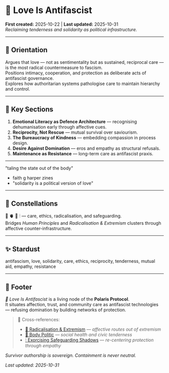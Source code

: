 # 🌱 Love Is Antifascist  
**First created:** 2025-10-22 | **Last updated:** 2025-10-31  
*Reclaiming tenderness and solidarity as political infrastructure.*  

---

## 🧭 Orientation  
Argues that love — not as sentimentality but as sustained, reciprocal care — is the most radical countermeasure to fascism.  
Positions intimacy, cooperation, and protection as deliberate acts of antifascist governance.  
Explores how authoritarian systems pathologise care to maintain hierarchy and control.

---

## 📑 Key Sections  
1. **Emotional Literacy as Defence Architecture** — recognising dehumanisation early through affective cues.  
2. **Reciprocity, Not Rescue** — mutual survival over saviourism.  
3. **The Bureaucracy of Kindness** — embedding compassion in process design.  
4. **Desire Against Domination** — eros and empathy as structural refusals.  
5. **Maintenance as Resistance** — long-term care as antifascist praxis.

---

"taling the state out of the body"  
+ faith g harper zines
+ "solidarity is a political version of love"  

---

## 🌌 Constellations  
🌱 🫀 🪬 🕯 — care, ethics, radicalisation, and safeguarding.  
Bridges *Human Principles* and *Radicalisation & Extremism* clusters through affective counter-infrastructure.

---

## ✨ Stardust  
antifascism, love, solidarity, care, ethics, reciprocity, tenderness, mutual aid, empathy, resistance  

---

## 🏮 Footer  
*🌱 Love Is Antifascist* is a living node of the **Polaris Protocol**.  
It situates affection, trust, and community care as antifascist technologies — refusing domination by building networks of protection.  

> 📡 Cross-references:
> 
> - [🪬 Radicalisation & Extremism](../../🐍_Ouroborotic_Violence/🪬_Radicalisation_Extremism/README.md) — *affective routes out of extremism*  
> - [🐝 Body Politic](../🐝_Body_Politic/README.md) — *social health and civic tenderness*  
> - [🕯 Exorcising Safeguarding Shadows](../🕯_Exorcising_Safeguarding_Shadows/README.md) — *re-centering protection through empathy*  

*Survivor authorship is sovereign. Containment is never neutral.*  

_Last updated: 2025-10-31_
